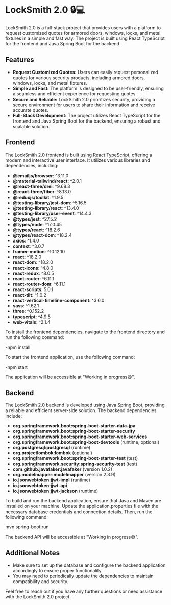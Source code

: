 # LockSmith 2.0 🔒💻

LockSmith 2.0 is a full-stack project that provides users with a platform to request customized quotes for armored doors, windows, locks, and metal fixtures in a simple and fast way. The project is built using React TypeScript for the frontend and Java Spring Boot for the backend.

## Features

- **Request Customized Quotes:** Users can easily request personalized quotes for various security products, including armored doors, windows, locks, and metal fixtures.
- **Simple and Fast:** The platform is designed to be user-friendly, ensuring a seamless and efficient experience for requesting quotes.
- **Secure and Reliable:** LockSmith 2.0 prioritizes security, providing a secure environment for users to share their information and receive accurate quotes.
- **Full-Stack Development:** The project utilizes React TypeScript for the frontend and Java Spring Boot for the backend, ensuring a robust and scalable solution.

## Frontend

The LockSmith 2.0 frontend is built using React TypeScript, offering a modern and interactive user interface. It utilizes various libraries and dependencies, including:

- **@emailjs/browser**: ^3.11.0
- **@material-tailwind/react**: ^2.0.1
- **@react-three/drei**: ^9.68.3
- **@react-three/fiber**: ^8.13.0
- **@reduxjs/toolkit**: ^1.9.5
- **@testing-library/jest-dom**: ^5.16.5
- **@testing-library/react**: ^13.4.0
- **@testing-library/user-event**: ^14.4.3
- **@types/jest**: ^27.5.2
- **@types/node**: ^17.0.45
- **@types/react**: ^18.2.6
- **@types/react-dom**: ^18.2.4
- **axios**: ^1.4.0
- **context**: ^3.0.7
- **framer-motion**: ^10.12.10
- **react**: ^18.2.0
- **react-dom**: ^18.2.0
- **react-icons**: ^4.8.0
- **react-redux**: ^8.0.5
- **react-router**: ^6.11.1
- **react-router-dom**: ^6.11.1
- **react-scripts**: 5.0.1
- **react-tilt**: ^1.0.2
- **react-vertical-timeline-component**: ^3.6.0
- **sass**: ^1.62.1
- **three**: ^0.152.2
- **typescript**: ^4.9.5
- **web-vitals**: ^2.1.4

To install the frontend dependencies, navigate to the frontend directory and run the following command:

-npm install

To start the frontend application, use the following command:

-npm start


The application will be accessible at "Working in progress😅".

## Backend

The LockSmith 2.0 backend is developed using Java Spring Boot, providing a reliable and efficient server-side solution. The backend dependencies include:

- **org.springframework.boot:spring-boot-starter-data-jpa**
- **org.springframework.boot:spring-boot-starter-security**
- **org.springframework.boot:spring-boot-starter-web-services**
- **org.springframework.boot:spring-boot-devtools** (runtime, optional)
- **org.postgresql:postgresql** (runtime)
- **org.projectlombok:lombok** (optional)
- **org.springframework.boot:spring-boot-starter-test** (test)
- **org.springframework.security:spring-security-test** (test)
- **com.github.javafaker:javafaker** (version 1.0.2)
- **org.modelmapper:modelmapper** (version 2.3.9)
- **io.jsonwebtoken:jjwt-impl** (runtime)
- **io.jsonwebtoken:jjwt-api**
- **io.jsonwebtoken:jjwt-jackson** (runtime)

To build and run the backend application, ensure that Java and Maven are installed on your machine. Update the application.properties file with the necessary database credentials and connection details. Then, run the following command:

mvn spring-boot:run


The backend API will be accessible at "Working in progress😅".

## Additional Notes

- Make sure to set up the database and configure the backend application accordingly to ensure proper functionality.
- You may need to periodically update the dependencies to maintain compatibility and security.

Feel free to reach out if you have any further questions or need assistance with the LockSmith 2.0 project.
